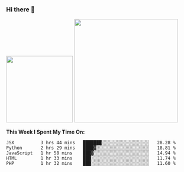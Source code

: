 ### Hi there 👋

<!--
**nestor22/nestor22** is a ✨ _special_ ✨ repository because its `README.md` (this file) appears on your GitHub profile.

Here are some ideas to get you started:

- 🔭 I’m currently working on ...
- 🌱 I’m currently learning ...
- 👯 I’m looking to collaborate on ...
- 🤔 I’m looking for help with ...
- 💬 Ask me about ...
- 📫 How to reach me: ...
- 😄 Pronouns: ...
- ⚡ Fun fact: ...
-->


<img height="180em" src="https://github-readme-stats.vercel.app/api?username=nestor22&show_icons=true&hide_border=true&&count_private=true&include_all_commits=true&theme=radical" />
<img height="280em" src="https://github-readme-stats.vercel.app/api/top-langs/?username=nestor22&layout=compact)](https://github.com/nestor22/github-readme-stats&theme=radical"  />



**This Week I Spent My Time On:**
<!--START_SECTION:waka-->
```text
JSX          3 hrs 44 mins   ███████░░░░░░░░░░░░░░░░░░   28.28 % 
Python       2 hrs 29 mins   ████▓░░░░░░░░░░░░░░░░░░░░   18.81 % 
JavaScript   1 hr 58 mins    ███▓░░░░░░░░░░░░░░░░░░░░░   14.94 % 
HTML         1 hr 33 mins    ███░░░░░░░░░░░░░░░░░░░░░░   11.74 % 
PHP          1 hr 32 mins    ███░░░░░░░░░░░░░░░░░░░░░░   11.60 % 
```
<!--END_SECTION:waka-->



